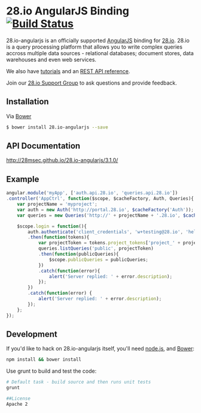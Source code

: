 28.io AngularJS Binding [![Build Status](https://travis-ci.org/28msec/28.io-angularjs.png?branch=master)](https://travis-ci.org/28msec/28.io-angularjs)
============

28.io-angularjs is an officially supported [AngularJS](http://angularjs.org/) binding
for [28.io](http://28.io).
28.io is a query processing platform that allows you to write complex queries accross multiple data sources - relational databases; document stores, data warehouses and even web services.

We also have [tutorials](http://www.28.io/blog/tags/tutorial) and an
[REST API reference](http://www.28.io/documentation/latest/api).

Join our [28.io Support Group](https://28msec.zendesk.com) to ask questions and provide feedback.


## Installation
Via [Bower](http://bower.io/)
```bash
$ bower install 28.io-angularjs --save
```
## API Documentation
http://28msec.github.io/28.io-angularjs/3.1.0/

## Example

```javascript
angular.module('myApp', ['auth.api.28.io', 'queries.api.28.io'])
.controller('AppCtrl', function($scope, $cacheFactory, Auth, Queries){
    var projectName = 'myproject';
    var auth = new Auth('http://portal.28.io', $cacheFactory('Auth'));
    var queries = new Queries('http://' + projectName + '.28.io', $cacheFactory('Queries'));

    $scope.login = function(){
        auth.authenticate('client_credentials', 'w+testing@28.io', 'hello')
        .then(function(tokens){
            var projectToken = tokens.project_tokens['project_' + projectName];
            queries.listQueries('public', projectToken)
            .then(function(publicQueries){
                $scope.publicQueries = publicQueries;
            })
            .catch(function(error){
                alert('Server replied: ' + error.description);
            });
        })
        .catch(function(error) {
            alert('Server replied: ' + error.description);
        });
    };
}); 
```
## Development
If you'd like to hack on 28.io-angularjs itself, you'll need
[node.js](http://nodejs.org/download/), and [Bower](http://bower.io):

```bash
npm install && bower install
```
Use grunt to build and test the code:
```bash
# Default task - build source and then runs unit tests
grunt

##License
Apache 2
